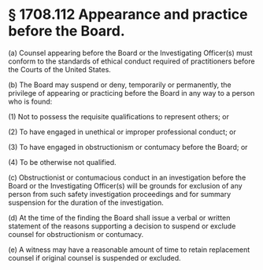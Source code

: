 # § 1708.112   Appearance and practice before the Board.

(a) Counsel appearing before the Board or the Investigating Officer(s) must conform to the standards of ethical conduct required of practitioners before the Courts of the United States.


(b) The Board may suspend or deny, temporarily or permanently, the privilege of appearing or practicing before the Board in any way to a person who is found:


(1) Not to possess the requisite qualifications to represent others; or


(2) To have engaged in unethical or improper professional conduct; or


(3) To have engaged in obstructionism or contumacy before the Board; or


(4) To be otherwise not qualified.


(c) Obstructionist or contumacious conduct in an investigation before the Board or the Investigating Officer(s) will be grounds for exclusion of any person from such safety investigation proceedings and for summary suspension for the duration of the investigation.


(d) At the time of the finding the Board shall issue a verbal or written statement of the reasons supporting a decision to suspend or exclude counsel for obstructionism or contumacy.


(e) A witness may have a reasonable amount of time to retain replacement counsel if original counsel is suspended or excluded.




